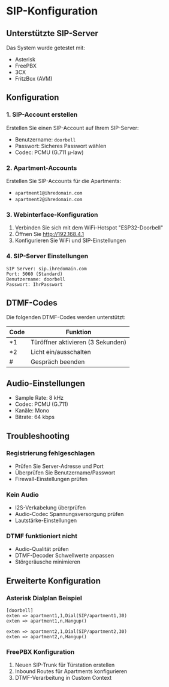 # SIP-Konfiguration

## Unterstützte SIP-Server

Das System wurde getestet mit:
- Asterisk
- FreePBX
- 3CX
- FritzBox (AVM)

## Konfiguration

### 1. SIP-Account erstellen
Erstellen Sie einen SIP-Account auf Ihrem SIP-Server:
- Benutzername: `doorbell`
- Passwort: Sicheres Passwort wählen
- Codec: PCMU (G.711 μ-law)

### 2. Apartment-Accounts
Erstellen Sie SIP-Accounts für die Apartments:
- `apartment1@ihredomain.com`
- `apartment2@ihredomain.com`

### 3. Webinterface-Konfiguration
1. Verbinden Sie sich mit dem WiFi-Hotspot "ESP32-Doorbell"
2. Öffnen Sie http://192.168.4.1
3. Konfigurieren Sie WiFi und SIP-Einstellungen

### 4. SIP-Server Einstellungen
```
SIP Server: sip.ihredomain.com
Port: 5060 (Standard)
Benutzername: doorbell
Passwort: IhrPasswort
```

## DTMF-Codes

Die folgenden DTMF-Codes werden unterstützt:

| Code | Funktion |
|------|----------|
| *1   | Türöffner aktivieren (3 Sekunden) |
| *2   | Licht ein/ausschalten |
| #    | Gespräch beenden |

## Audio-Einstellungen

- Sample Rate: 8 kHz
- Codec: PCMU (G.711)
- Kanäle: Mono
- Bitrate: 64 kbps

## Troubleshooting

### Registrierung fehlgeschlagen
- Prüfen Sie Server-Adresse und Port
- Überprüfen Sie Benutzername/Passwort
- Firewall-Einstellungen prüfen

### Kein Audio
- I2S-Verkabelung überprüfen
- Audio-Codec Spannungsversorgung prüfen
- Lautstärke-Einstellungen

### DTMF funktioniert nicht
- Audio-Qualität prüfen
- DTMF-Decoder Schwellwerte anpassen
- Störgeräusche minimieren

## Erweiterte Konfiguration

### Asterisk Dialplan Beispiel
```
[doorbell]
exten => apartment1,1,Dial(SIP/apartment1,30)
exten => apartment1,n,Hangup()

exten => apartment2,1,Dial(SIP/apartment2,30)
exten => apartment2,n,Hangup()
```

### FreePBX Konfiguration
1. Neuen SIP-Trunk für Türstation erstellen
2. Inbound Routes für Apartments konfigurieren
3. DTMF-Verarbeitung in Custom Context